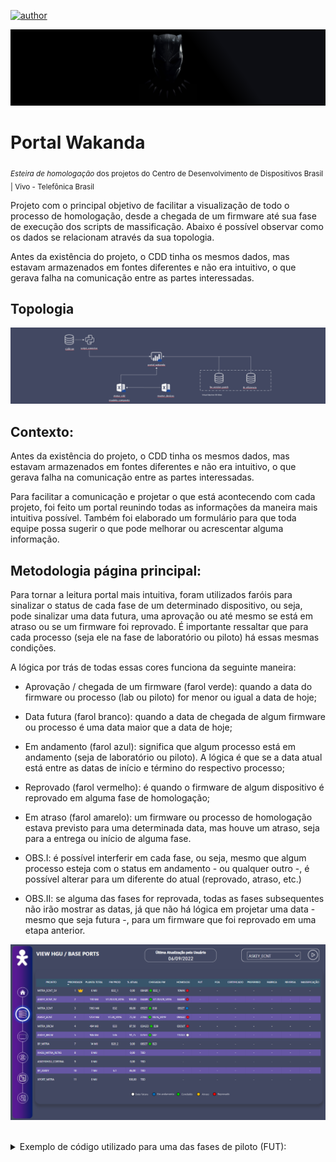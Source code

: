 [![author](https://img.shields.io/badge/author-gabrielfreitas-blue.svg)](https://www.linkedin.com/in/gabrielsfreitas/)

<p align="center">
  <img src="banner.png" >
</p>

# Portal Wakanda
<sub>*Esteira de homologação* dos projetos do Centro de Desenvolvimento de Dispositivos Brasil | Vivo - Telefônica Brasil</sub>

Projeto com o principal objetivo de facilitar a visualização de todo o processo de homologação, desde a chegada de um firmware até sua fase de execução dos scripts de massificação. Abaixo é possível observar como os dados se relacionam através da sua topologia.

Antes da existência do projeto, o CDD tinha os mesmos dados, mas estavam armazenados em fontes diferentes e não era intuitivo, o que gerava falha na comunicação entre as partes interessadas.

## Topologia
<p align="center">
  <img src="topologia.png" >
</p>

## Contexto:
Antes da existência do projeto, o CDD tinha os mesmos dados, mas estavam armazenados em fontes diferentes e não era intuitivo, o que gerava falha na comunicação entre as partes interessadas.

Para facilitar a comunicação e projetar o que está acontecendo com cada projeto, foi feito um portal reunindo todas as informações da maneira mais intuitiva possível. Também foi elaborado um formulário para que toda equipe possa sugerir o que pode melhorar ou acrescentar alguma informação.

## Metodologia página principal:

Para tornar a leitura portal mais intuitiva, foram utilizados faróis para sinalizar o status de cada fase de um determinado dispositivo, ou seja, pode sinalizar uma data futura, uma aprovação ou até mesmo se está em atraso ou se um firmware foi reprovado. É importante ressaltar que para cada processo (seja ele na fase de laboratório ou piloto) há essas mesmas condições.

A lógica por trás de todas essas cores funciona da seguinte maneira:
* Aprovação / chegada de um firmware (farol verde): quando a data do firmware ou processo (lab ou piloto) for menor ou igual a data de hoje;
* Data futura (farol branco): quando a data de chegada de algum firmware ou processo é uma data maior que a data de hoje;
* Em andamento (farol azul): significa que algum processo está em andamento (seja de laboratório ou piloto). A lógica é que se a data atual está entre as datas de início e término do respectivo processo;
* Reprovado (farol vermelho): é quando o firmware de algum dispositivo é reprovado em alguma fase de homologação;
* Em atraso (farol amarelo): um firmware ou processo de homologação estava previsto para uma determinada data, mas houve um atraso, seja para a entrega ou início de alguma fase.

* OBS.I: é possível interferir em cada fase, ou seja, mesmo que algum processo esteja com o status em andamento - ou qualquer outro -, é possível alterar para um diferente do atual (reprovado, atraso, etc.)
* OBS.II: se alguma das fases for reprovada, todas as fases subsequentes não irão mostrar as datas, já que não há lógica em projetar uma data - mesmo que seja futura -, para um firmware que foi reprovado em uma etapa anterior.

<p align="center">
  <img src="view_hgu.png" >
</p>

<br/>
<details><summary>Exemplo de código utilizado para uma das fases de piloto (FUT):</summary>
<p>

  ```
COND_IFUT = 
var DataHoje = TODAY()
var DataInicioFUT = MAX('Principal'[INICIO_FUT])
var DataTerminoFUT = MAX('Principal'[TERMINO_FUT])
var AtrasoFUT = MAX(Principal[ATRASO_FUT])
var AprovadoFUT = MAX(Principal[APROVADO_FUT])
var AprovadoHomolog = MAX(Principal[APROVADO_HOMOLOG])

var RESULTADO = 
    SWITCH(TRUE(),
    AprovadoHomolog = 1, "-",

    AtrasoFUT = 2, UPPER(FORMAT(DataInicioFUT, "DDMMM")) & "  " & "🟡", //está em atraso
    AprovadoFUT = 1 && AprovadoFUT <> BLANK(), UPPER(FORMAT(DataInicioFUT, "DDMMM")) & "  " & "🔴", //está reprovado
    DataInicioFUT <= DataHoje && DataHoje <= DataTerminoFUT, UPPER(FORMAT(DataInicioFUT, "DDMMM")) & "  " & "🔵", // homologação está em andamento
    DataTerminoFUT < DataHoje && DataTerminoFUT <> BLANK(), UPPER(FORMAT(DataInicioFUT, "DDMMM")) & "  " & "🟢", // FUT concluído
    DataInicioFUT > DataHoje, UPPER(FORMAT(DataInicioFUT, "DDMMM")) & "  " & "⚪", // é uma data futura

    ISBLANK(DataInicioFUT), "-" // se termino FUT não for preenchido
    )
    return RESULTADO
```
  
</p>
</details>
